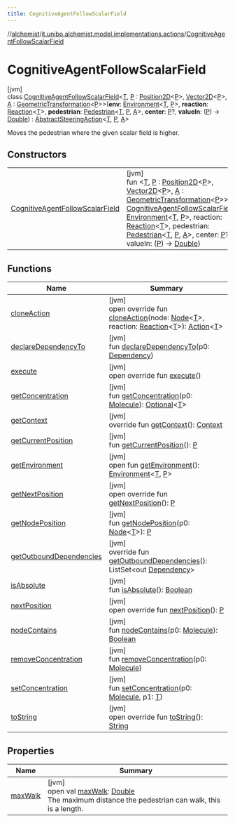 ```yaml
---
title: CognitiveAgentFollowScalarField
---
```

//[alchemist](../../../index.html)/[it.unibo.alchemist.model.implementations.actions](../index.html)/[CognitiveAgentFollowScalarField](index.html)



# CognitiveAgentFollowScalarField



[jvm]\
class [CognitiveAgentFollowScalarField](index.html)<[T](index.html), [P](index.html) : [Position2D](../../it.unibo.alchemist.model.interfaces/-position2-d/index.html)<[P](index.html)>, [Vector2D](../../it.unibo.alchemist.model.interfaces.geometry/-vector2-d/index.html)<[P](index.html)>, [A](index.html) : [GeometricTransformation](../../it.unibo.alchemist.model.interfaces.geometry/-geometric-transformation/index.html)<[P](index.html)>>(**env**: [Environment](../../it.unibo.alchemist.model.interfaces/-environment/index.html)<[T](index.html), [P](index.html)>, **reaction**: [Reaction](../../it.unibo.alchemist.model.interfaces/-reaction/index.html)<[T](index.html)>, **pedestrian**: [Pedestrian](../../it.unibo.alchemist.model.interfaces/-pedestrian/index.html)<[T](index.html), [P](index.html), [A](index.html)>, **center**: [P](index.html)?, **valueIn**: ([P](index.html)) -> [Double](https://kotlinlang.org/api/latest/jvm/stdlib/kotlin/-double/index.html)) : [AbstractSteeringAction](../-abstract-steering-action/index.html)<[T](index.html), [P](index.html), [A](index.html)> 

Moves the pedestrian where the given scalar field is higher.



## Constructors


| | |
|---|---|
| [CognitiveAgentFollowScalarField](-cognitive-agent-follow-scalar-field.html) | [jvm]<br>fun <[T](index.html), [P](index.html) : [Position2D](../../it.unibo.alchemist.model.interfaces/-position2-d/index.html)<[P](index.html)>, [Vector2D](../../it.unibo.alchemist.model.interfaces.geometry/-vector2-d/index.html)<[P](index.html)>, [A](index.html) : [GeometricTransformation](../../it.unibo.alchemist.model.interfaces.geometry/-geometric-transformation/index.html)<[P](index.html)>> [CognitiveAgentFollowScalarField](-cognitive-agent-follow-scalar-field.html)(env: [Environment](../../it.unibo.alchemist.model.interfaces/-environment/index.html)<[T](index.html), [P](index.html)>, reaction: [Reaction](../../it.unibo.alchemist.model.interfaces/-reaction/index.html)<[T](index.html)>, pedestrian: [Pedestrian](../../it.unibo.alchemist.model.interfaces/-pedestrian/index.html)<[T](index.html), [P](index.html), [A](index.html)>, center: [P](index.html)? = null, valueIn: ([P](index.html)) -> [Double](https://kotlinlang.org/api/latest/jvm/stdlib/kotlin/-double/index.html)) |


## Functions


| Name | Summary |
|---|---|
| [cloneAction](../-abstract-steering-action/clone-action.html) | [jvm]<br>open override fun [cloneAction](../-abstract-steering-action/clone-action.html)(node: [Node](../../it.unibo.alchemist.model.interfaces/-node/index.html)<[T](index.html)>, reaction: [Reaction](../../it.unibo.alchemist.model.interfaces/-reaction/index.html)<[T](index.html)>): [Action](../../it.unibo.alchemist.model.interfaces/-action/index.html)<[T](index.html)> |
| [declareDependencyTo](../-camera-see/index.html#1970369254%2FFunctions%2F-134779887) | [jvm]<br>fun [declareDependencyTo](../-camera-see/index.html#1970369254%2FFunctions%2F-134779887)(p0: [Dependency](../../it.unibo.alchemist.model.interfaces/-dependency/index.html)) |
| [execute](../-abstract-move-node/execute.html) | [jvm]<br>open override fun [execute](../-abstract-move-node/execute.html)() |
| [getConcentration](../-camera-see/index.html#-1328510210%2FFunctions%2F-134779887) | [jvm]<br>fun [getConcentration](../-camera-see/index.html#-1328510210%2FFunctions%2F-134779887)(p0: [Molecule](../../it.unibo.alchemist.model.interfaces/-molecule/index.html)): [Optional](https://docs.oracle.com/javase/8/docs/api/java/util/Optional.html)<[T](index.html)> |
| [getContext](../-abstract-move-node/get-context.html) | [jvm]<br>override fun [getContext](../-abstract-move-node/get-context.html)(): [Context](../../it.unibo.alchemist.model.interfaces/-context/index.html) |
| [getCurrentPosition](../-levy-walk/index.html#1706811851%2FFunctions%2F-134779887) | [jvm]<br>fun [getCurrentPosition](../-levy-walk/index.html#1706811851%2FFunctions%2F-134779887)(): [P](index.html) |
| [getEnvironment](../-levy-walk/index.html#-391547238%2FFunctions%2F-134779887) | [jvm]<br>open fun [getEnvironment](../-levy-walk/index.html#-391547238%2FFunctions%2F-134779887)(): [Environment](../../it.unibo.alchemist.model.interfaces/-environment/index.html)<[T](index.html), [P](index.html)> |
| [getNextPosition](../-abstract-steering-action/get-next-position.html) | [jvm]<br>open override fun [getNextPosition](../-abstract-steering-action/get-next-position.html)(): [P](index.html) |
| [getNodePosition](../-levy-walk/index.html#1299827309%2FFunctions%2F-134779887) | [jvm]<br>fun [getNodePosition](../-levy-walk/index.html#1299827309%2FFunctions%2F-134779887)(p0: [Node](../../it.unibo.alchemist.model.interfaces/-node/index.html)<[T](index.html)>): [P](index.html) |
| [getOutboundDependencies](../-abstract-action/get-outbound-dependencies.html) | [jvm]<br>override fun [getOutboundDependencies](../-abstract-action/get-outbound-dependencies.html)(): ListSet<out [Dependency](../../it.unibo.alchemist.model.interfaces/-dependency/index.html)> |
| [isAbsolute](../-levy-walk/index.html#9650230%2FFunctions%2F-134779887) | [jvm]<br>fun [isAbsolute](../-levy-walk/index.html#9650230%2FFunctions%2F-134779887)(): [Boolean](https://kotlinlang.org/api/latest/jvm/stdlib/kotlin/-boolean/index.html) |
| [nextPosition](next-position.html) | [jvm]<br>open override fun [nextPosition](next-position.html)(): [P](index.html) |
| [nodeContains](../-camera-see/index.html#1662898740%2FFunctions%2F-134779887) | [jvm]<br>fun [nodeContains](../-camera-see/index.html#1662898740%2FFunctions%2F-134779887)(p0: [Molecule](../../it.unibo.alchemist.model.interfaces/-molecule/index.html)): [Boolean](https://kotlinlang.org/api/latest/jvm/stdlib/kotlin/-boolean/index.html) |
| [removeConcentration](../-camera-see/index.html#-151459758%2FFunctions%2F-134779887) | [jvm]<br>fun [removeConcentration](../-camera-see/index.html#-151459758%2FFunctions%2F-134779887)(p0: [Molecule](../../it.unibo.alchemist.model.interfaces/-molecule/index.html)) |
| [setConcentration](../-toggle-molecule-randomly/index.html#-330064727%2FFunctions%2F-134779887) | [jvm]<br>fun [setConcentration](../-toggle-molecule-randomly/index.html#-330064727%2FFunctions%2F-134779887)(p0: [Molecule](../../it.unibo.alchemist.model.interfaces/-molecule/index.html), p1: [T](index.html)) |
| [toString](../-abstract-action/to-string.html) | [jvm]<br>open override fun [toString](../-abstract-action/to-string.html)(): [String](https://kotlinlang.org/api/latest/jvm/stdlib/kotlin/-string/index.html) |


## Properties


| Name | Summary |
|---|---|
| [maxWalk](index.html#725686657%2FProperties%2F-134779887) | [jvm]<br>open val [maxWalk](index.html#725686657%2FProperties%2F-134779887): [Double](https://kotlinlang.org/api/latest/jvm/stdlib/kotlin/-double/index.html)<br>The maximum distance the pedestrian can walk, this is a length. |


